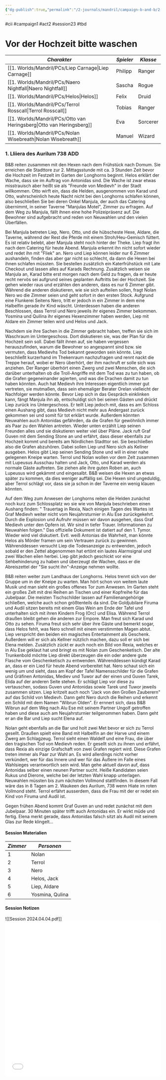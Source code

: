 ```yaml
---
{"dg-publish":true,"permalink":"/2-journals/mandril/campaign-b-and-b/2-act/2024-04-04/"}
---
```


#cii #campaign1 #act2 #session23 #tbd 

# Vor der Hochzeit bitte waschen

| *Charakter* | *Spieler* | *Klasse* |
| ----------- | ----------- | ----------- |
| [[1. Worlds/Mandril/PCs/Liep Carnage\|Liep Carnage]] | Philipp | Ranger |
| [[1. Worlds/Mandril/PCs/Naero Nightfall\|Naero Nightfall]] | Sascha | Rogue |
| [[1. Worlds/Mandril/PCs/Helos\|Helos]] | Felix | Druid |
| [[1. Worlds/Mandril/PCs/Terrol Rosscall\|Terrol Rosscall]] | Tobias | Ranger |
| [[1. Worlds/Mandril/PCs/Otto van Heringsberg\|Otto van Heringsberg]] | Eva | Sorcerer |
| [[1. Worlds/Mandril/PCs/Nolan Wisebreath\|Nolan Wisebreath]] | Manuel | Wizard |

### 1. Lliiera des Aurilum 738 ADD
B&B reiten zusammen mit den Hexen nach dem Frühstück nach Domum. Sie erreichen die Stadttore zur 2. Mittagsstunde mit ca. 3 Stunden Zeit bevor die Hochzeit im Festzelt im Garten der Longhorns beginnt. Helos erklärt der Wache, dass sie im Auftrag von Antonidas sind. Die Wache ist zwar etwas misstrauisch aber heißt sie als "Freunde von Medievh" in der Stadt willkommen. Otto wirft ein, dass die Helden, ausgenommen von Karad und Otto, wahrscheinlich heute Nacht nicht bei den Longhorns schlafen können, also beschließen Sie bei deren Onkel Manjula, der auch das Catering übernimmt, in seiner Taverne "Manjulas Motel", Zimmer zu erfragen. Auf dem Weg zu Manjula, fällt ihnen eine hohe Polizeipräsenz auf. Die Bewohner sind aufgebracht und reden von Neuwahlen und den vielen Überfällen.

Bei Manjula betreten Liep, Nero, Otto, und die hübscheste Hexe, Aldare, die Taverne, während der Rest die Pferde mit einem Stroh/Heu-Gemisch füttert. Es ist relativ belebt, aber Manjula steht noch hinter der Theke. Liep fragt ihn nach dem Catering für heute Abend. Manjula erkennt ihn nicht sofort wieder und redet ihn mit "Fliek" an. Nero und Liep können leider nur 6 Zimmer aushandeln, finden das aber gar nicht so schlecht, da dann die Hexen bei ihnen schlafen müssten. Sie bestellen zusätzlich ein Katerfrühstück mit Late Checkout und lassen alles auf Karads Rechnung. Zusätzlich weisen sie Manjula an, Karad bitte erst morgen nach dem Geld zu fragen, da er heute recht nervös sei aufgrund seines geplanten Auftritts bei der Hochzeit. Sie gehen wieder raus und erzählen den anderen, dass es nur 6 Zimmer gibt. Während die anderen diskutieren, wie sie sich aufteilen sollen, fragt Nolan Nero wo die Zimmer seien und geht sofort in den ersten Stock. Aufgrund eine Flunkerei Seitens Nero, tritt er jedoch in ein Zimmer in dem eine Halbelfin gerade ihr Kind wäscht. Unterdessen haben die anderen Beschlossen, dass Terrol und Nero jeweils ihr eigenes Zimmer bekommen. Yosmina und Quilina ihr eigenes Hexenzimmer haben werden, Liep mit Aldare ein Zimmer teilen wird und Helos und Jack.

Nachdem sie ihre Sachen in die Zimmer gebracht haben, treffen sie sich im Waschraum im Untergeschoss. Dort diskutieren sie, was der Plan für die Hochzeit sein soll. Dabei fällt ihnen auf, sie haben vergessen herauszufinden, warum die Bewohner so angespannt sind bzw. sie vermuten, dass Medievhs Tod bekannt geworden sein könnte. Liep beschließt kurzerhand im Thekenraum nachzufragen und rennt nackt die Treppe herauf, wobei er Nero überhört, der ihm nachruft er solle sich was anziehen. Der Ranger überhört einen Zwerg und zwei Menschen, die sich darüber unterhalten ob die Troll-Angriffe mit dem Tod was zu tun haben, ob die Grafen gegeneinander agierten, und was die Drachen damit zu tun haben könnten. Auch hat Medievh ihre Interessen eigentlich immer gut vertreten, sie mutmaßen, dass sein ehemaliger Berater Orelan vielleicht der Nachfolger werden könnte. Bevor Liep sich in das Gespräch einklinken kann, fängt Manjula ihn ab, entschuldigt sich bei seinen Gästen und drückt Liep zurück ins Untergeschoss. Er teilt Liep jedoch mit, dass es am Schloss einen Aushang gibt, dass Medievh nicht mehr aus Andergast zurück gekommen sei und somit für tot erklärt wurde. Außerdem könnten Neuwahlen auch Antonidas gefährden, da die Grafen für gewöhnlich immer als Paar zu den Wahlen antreten. Wieder unten erzählt Liep seinen Freunden alles und sie diskutieren weiter viel über Pläne. Jack ruft Graf Guven mit dem Sending Stone an und erfährt, dass dieser ebenfalls zur Hochzeit kommt und bereits am Nördlichen Stadttor sei. Sie beschließen also die Grafen abzuhören. Dabei sollen Liep und Nero sich als Kellner ausgeben. Helos gibt Liep seinen Sending Stone und will in einer nahe gelegenen Kneipe warten. Terrol und Nolan wollen vor dem Zelt zusammen mit Lupeusus Ausschau halten und Jack, Otto, und Karad werden als normale Gäste auftreten. Sie ziehen alle ihre guten Roben an, auch Lupeusus wird gekämmt und eingesalbt. B&B weisen die Hexen an etwas später zu kommen, da dies weniger auffällig sei. Die Hexen sind ungeduldig, aber Terrol schlägt vor, dass sie ja schon in der Taverne ein wenig klauen könnten.

Auf dem Weg zum Anwesen der Longhorns reiten die Helden zunächst noch kurz zum Schlossplatz wo sie wie von Manjula beschrieben einen Aushang finden: " Trauertag in Rexia, Nach einigen Tagen des Wartes ist Graf Medievh weiter nicht vom Neujahrsturnier in Alu Ese zurückgekehrt. Durch die Explosion und Aufruhr müssen wir davon ausgehen, dass Graf Medievh unter den Opfern ist. Wir sind in tiefer Trauer. Informationen zu Neuwahlen folgen." Das offizielle Dokument ist datiert auf den 1. Tymor. Wieder wird viel diskutiert. Evtl. weiß Antonias die Wahrheit, man könnte Helos als Mörder framen um sein Vertrauen zurück zu gewinnen. Währenddessen versucht Liep die Todesanzeige zu entwenden, jedoch sobald er den Zettel abgenommen hat ertönt ein lautes Alarmsignal und zwei Wachen eilen herbei. Liep gibt jedoch geschickt vor eine Sehbehinderung zu haben und überzeugt die Wachen, dass er die Abreiszettel der "Sie sucht ihn"-Anzeige nehmen wollte.

B&B reiten weiter zum Landhaus der Longhorns. Helos trennt sich von der Gruppe um in der Kneipe zu warten. Man hört schon von weitem laute Musik und man sieht ein großes offenes Tor zum Anwesen. Im Garten steht ein großes Zelt mit drei Reihen an Tischen und einer Kopfreihe für das Jubelpaar. Die meisten Tischschilder lassen auf Familienangehörige schließen, welche auch schon größtenteils da sind. Die Goldjubilare Firuma und Audil sitzen bereits mit einem Glas Wein am Ende der Tafel und unterhalten sich mit ihren Kindern Frog (Orc) und Elisa. Während Terrol draußen bleibt gehen die anderen zur Empore. Man freut sich Karad und Otto zu sehen. Firuma freut sich sehr über ihre Gäste und bemerkt sogar, dass Helos fehlt, was Nero schnell mit einem verstimmten Magen abtut. Liep verspricht den beiden ein magisches Entertainment als Geschenk. Außerdem will er sich als Kellner nützlich machen, dazu soll er sich bei Elena melden. Zusätzlich zückt er auch noch ein Bild von Rexia, welches er in Alu Ese geklaut hat und bringt es mit Nolan zum Geschenketisch. Der alte Trunkenbold möchte Liep direkt überzeugen die ein oder andere gute Flasche vom Geschenketisch zu entwenden. Währenddessen kündigt Karad an, dass er ein Lied für heute Abend vorbereitet hat. Nero schaut sich ein wenig um und sieht, dass am Kopf der Tafel Namensschilder für die Grafen und Gräfinen Antonidas, Mediev und Tuwor auf der einen und Guven Tarek, Elida auf der anderen Seite stehen. Er schlägt Liep vor diese zu vertauschen, sodass Guven und Antonidas sowie Tarek und Tuwor jeweils zusammen sitzen. Liep kritzelt auch noch "Jack von den Großen Zauberern" auf das Schild von Medievh. Dann geht Nero durch die Reihen und erkennt ein Schild mit dem Namen "Wibrun Olden". Er ernnert sich, dass B&B Wibrun auf dem Weg nach Alu Ese mit seinem Partner Ungolf getroffen haben und diese auch am Neujahrsturnier teilgenommen haben. Dann geht er an die Bar und Liep sucht Elena auf. 

Nolan geht ebenfalls an die Bar und holt zwei Met bevor er sich zu Terrol gesellt. Draußen spielt eine Band mit Halbelfin an der Harve und einem Zwerg am Schlagzeug. Terrol sieht einen Waldelf und eine Frau, die über den tragischen Tod von Medievh reden. Er gesellt sich zu ihnen und erfährt, dass Rexia als einzige Grafschaft von zwei Grafen regiert wird. Diese Grafen treten immer als Paar zur Wahl an. Es wird allerdings nicht vorher verkündert, wer für das Innere und wer für das Äußere im Falle eines Wahlsieges verantwortlich sein wird. Man gehe aktuell davon auf, dass Antonidas selber einen neunen Partner sucht. Heiße Kandidaten seien Rukus und Dierone, welche bei der letzten Wahl knapp unterlagen. Neuwahlen müssten bis zum nächsten Vollmond stattfinden. In diesem Fall wäre das in 8 Tagen am 2. Waukeen des Aurilum, 738 wenn Hiate im roten Vollmond steht. Terrol erfährt ausserdem, dass die Frau mit der er redet ein Kind von Firuma und Audil ist.

Gegen frühen Abend kommt Graf Guven an und redet zunächst mit dem Jubelpaar. 30 Minuten später trifft auch Antonidas ein. Er wirkt müde und fertig. Elena merkt gerade, dass Antonidas falsch sitzt als Audil mit seinem Glas zur Rede klingelt...

#### Session Materialien
| *Zimmer* | *Personen* |
| ----------- | ----------- | 
| 1 | Nolan |
| 2 | Terrol |
| 3 | Nero |
| 4 | Helos, Jack |
| 5 | Liep, Aldare |
| 6 | Yosmina, Qulina |

#### Session Notizen
![[Session 2024.04.04.pdf]]
<embed src="/img/Session 2024.04.04.pdf" type="application/pdf" width="100%" height=500 />